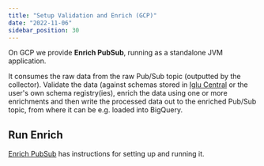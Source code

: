 ```yaml
---
title: "Setup Validation and Enrich (GCP)"
date: "2022-11-06"
sidebar_position: 30
---
```


On GCP we provide **Enrich PubSub**, running as a standalone JVM application.

It consumes the raw data from the raw Pub/Sub topic (outputted by the collector). Validate the data (against schemas stored in [Iglu Central](https://github.com/snowplow/iglu-central/) or the user's own schema registry(ies), enrich the data using one or more enrichments and then write the processed data out to the enriched Pub/Sub topic, from where it can be e.g. loaded into BigQuery.

## Run Enrich

[Enrich PubSub](/docs/enriching-your-data/enrichment-components/enrich-pubsub/index.md) has instructions for setting up and running it.
